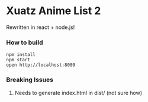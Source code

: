 # Xuatz Anime List 2
Rewritten in react + node.js!

### How to build

```
npm install
npm start
open http://localhost:8080
```

### Breaking Issues

1. Needs to generate index.html in dist/ (not sure how)
